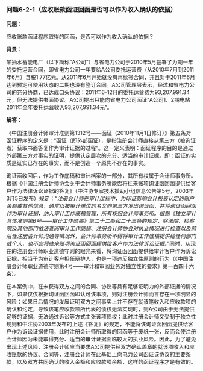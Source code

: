 ### 问题6-2-1（应收账款函证回函是否可以作为收入确认的依据）

**问题：**

应收账款函证程序取得的回函，是否可以作为收入确认的依据？

**背景：**

某抽水蓄能电厂（以下简称“A公司”）与省电力公司于2010年5月签署了为期一年的委托运营合同，即省电力公司一年要给A公司委托运营费（从2010年7月到2011年6月）含税1.77亿元。从2011年6月开始就没有再续签合同，并且对于2011年6月达到预定可使用状态的二期也没有签订合同。A公司管理层表示，经过和省电力公司的充分协商，已达成口头协议：2011年6-12月的委托运营费为93,207,991.34元，但无法提供书面协议。A公司提出只能向省电力公司函证“A公司1、2期电站2011年全年委托运营收入93,207,991.34元”。

**解答：**

《中国注册会计师审计准则第1312号——函证（2010年11月1日修订）》第五条对函证程序的定义是：“函证（即外部函证），是指注册会计师直接从第三方（被询证者）获取书面答复作为审计证据的过程”。这一定义表明：函证程序的目的是通过外部第三方对事实的证明，提供认定层次的充分、适当的审计证据。即：函证的实质是证实已存在的事实，而不是创造一个原先不存在的事实。

询证函收回后，作为工作底稿和审计档案的一部分，其所有权属于会计师事务所。根据《中国注册会计师协会关于会计师事务所能否将往来账项询证函回函提供给客户作为法律诉讼证据的答复》（中注协专家技术援助小组信息公告第5号，2003年3月5日发布）规定：“*注册会计师在审计过程中，为印证影响会计报表认定的账户余额或其他信息，通常以被审计单位的名义向第三方发出询证函，并将询证函回函作为审计证据，纳入审计工作底稿管理，所有权归会计师事务所。根据《独立审计具体准则第6号——审计工作底稿》第二十二条和二十三条的规定，除法院、检察院及其他部门依法查阅审计工作底稿、注册会计师协会对执业情况进行检查以及前后任注册会计师沟通等情况外，会计师事务所不得将审计工作底稿提供给任何部门或个人，也不宜将往来账项询证函回函提供给客户作为法律诉讼证据。*”同时，从现在的注册会计师职业道德守则的眼光来看，将询证函回函提供给审计客户作为诉讼证据，相当于为审计客户担任辩护人，也是一项违反独立性原则的行为（《中国注册会计师职业道德守则第4号——审计和审阅业务对独立性的要求》第一百四十六条）。

在本案例中，在未获得双方之间的合同、协议等具有足够证明力的外部证据的情况下，如果仅仅根据询证函回函即认可该事项，则对注册会计师而言存在一项明显的风险：如果日后情况的发展证明双方之间事实上并不存在就该笔收入和应收款项的确认和约定，导致该笔应收款项所代表的债权无法实现时，则A公司由于无法提供足够的证据，无法通过诉讼等方式主张该项债权；此时注册会计师又受制于独立性规则和中注协2003年发布的上述《答复》的规定，不能将该询证函回函提供给客户作为诉讼证据使用，此时注册会计师所取得的回函等于废纸一张，反而会使注册会计师因为未能取得充分、适当的审计证据面临较大的执业风险。因此，为了避免出现上述风险，注册会计师应当要求A公司提供经双方确认盖章的就该项收入和应收账款的协议、合同等，注册会计师在此基础上向电力公司函证该协议的主要条款，以及双方共同确认的收入金额和应收款项余额，这样的函证程序才是有效的。